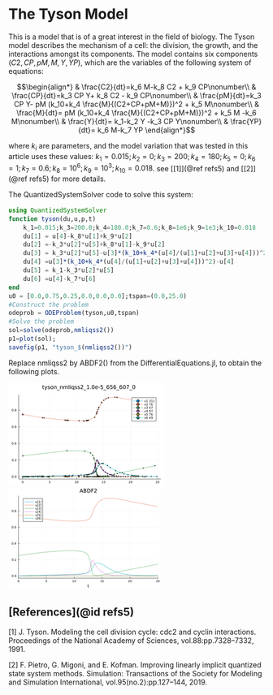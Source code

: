 # The Tyson Model
This is a model that is of a great interest in the field of biology. The Tyson model describes the mechanism of a cell: the division, the growth, and the interactions amongst its components. The model contains six components ($C2,CP,pM,M,Y,YP$), which are the variables of the following system of equations:
```math
\begin{align*}
& \frac{C2}{dt}=k_6 M-k_8 C2 + k_9 CP\nonumber\\
& \frac{CP}{dt}=k_3 CP Y+ k_8 C2 - k_9 CP\nonumber\\
& \frac{pM}{dt}=k_3 CP Y- pM (k_10+k_4 \frac{M}{(C2+CP+pM+M)})^2 + k_5 M\nonumber\\
& \frac{M}{dt}= pM (k_10+k_4 \frac{M}{(C2+CP+pM+M)})^2 + k_5 M -k_6 M\nonumber\\
& \frac{Y}{dt}= k_1-k_2 Y -k_3 CP Y\nonumber\\
& \frac{YP}{dt}= k_6 M-k_7 YP
\end{align*}
```
where $k_i$ are parameters, and the model variation that was tested in this article uses these values:
$k_1=0.015;k_2=0;k_3=200;k_4=180;k_5=0;k_6=1;k_7=0.6;k_8=10^6;k_9=10^3;k_{10}=0.018$.
see [[1]](@ref refs5) and [[2]](@ref refs5) for more details.

The QuantizedSystemSolver code to solve this system:
```julia
using QuantizedSystemSolver
function tyson(du,u,p,t)
    k_1=0.015;k_3=200.0;k_4=180.0;k_7=0.6;k_8=1e6;k_9=1e3;k_10=0.018
    du[1] = u[4]-k_8*u[1]+k_9*u[2]
    du[2] =-k_3*u[2]*u[5]+k_8*u[1]-k_9*u[2]
    du[3] = k_3*u[2]*u[5]-u[3]*(k_10+k_4*(u[4]/(u[1]+u[2]+u[3]+u[4]))^2)
    du[4] =u[3]*(k_10+k_4*(u[4]/(u[1]+u[2]+u[3]+u[4]))^2)-u[4]
    du[5] = k_1-k_3*u[2]*u[5]
    du[6] =u[4]-k_7*u[6]
end
u0 = [0.0,0.75,0.25,0.0,0.0,0.0];tspan=(0.0,25.0)
#Construct the problem
odeprob = ODEProblem(tyson,u0,tspan)
#Solve the problem
sol=solve(odeprob,nmliqss2())
p1=plot(sol);
savefig(p1, "tyson_$(nmliqss2())") 
```
Replace nmliqss2 by ABDF2() from the DifferentialEquations.jl, to obtain the following plots.

![plot_tyson_nmliqss2](../assets/img/tyson_nmliqss2.png)
![plot_tyson_abdf](../assets/img/tyson_ABDF2.png)


 ## [References](@id refs5)

[1] J. Tyson. Modeling the cell division cycle: cdc2 and cyclin interactions. Proceedings of the
National Academy of Sciences, vol.88:pp.7328–7332, 1991.


[2]  F. Pietro, G. Migoni, and E. Kofman. Improving linearly implicit quantized state system
methods. Simulation: Transactions of the Society for Modeling and Simulation International,
vol.95(no.2):pp.127–144, 2019.